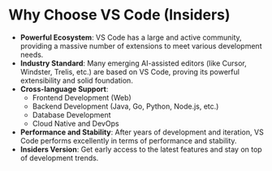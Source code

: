 # Why Choose VS Code (Insiders)

*   **Powerful Ecosystem**: VS Code has a large and active community, providing a massive number of extensions to meet various development needs.
*   **Industry Standard**: Many emerging AI-assisted editors (like Cursor, Windster, Trelis, etc.) are based on VS Code, proving its powerful extensibility and solid foundation.
*   **Cross-language Support**:
    *   Frontend Development (Web)
    *   Backend Development (Java, Go, Python, Node.js, etc.)
    *   Database Development
    *   Cloud Native and DevOps
*   **Performance and Stability**: After years of development and iteration, VS Code performs excellently in terms of performance and stability.
*   **Insiders Version**: Get early access to the latest features and stay on top of development trends.
